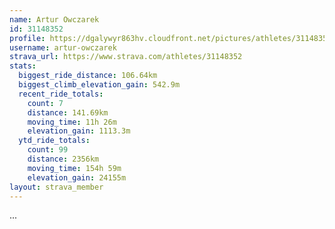 ```yaml
---
name: Artur Owczarek
id: 31148352
profile: https://dgalywyr863hv.cloudfront.net/pictures/athletes/31148352/15906846/1/large.jpg
username: artur-owczarek
strava_url: https://www.strava.com/athletes/31148352
stats:
  biggest_ride_distance: 106.64km
  biggest_climb_elevation_gain: 542.9m
  recent_ride_totals:
    count: 7
    distance: 141.69km
    moving_time: 11h 26m
    elevation_gain: 1113.3m
  ytd_ride_totals:
    count: 99
    distance: 2356km
    moving_time: 154h 59m
    elevation_gain: 24155m
layout: strava_member
--- 
```

...
